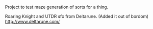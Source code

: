 Project to test maze generation of sorts for a thing.

Roaring Knight and UTDR sfx from Deltarune. (Added it out of bordom)
http://www.deltarune.com/
